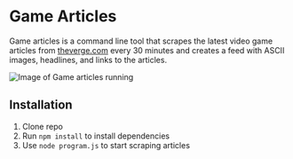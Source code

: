 # Game Articles
Game articles is a command line tool that scrapes the latest video game articles from [theverge.com](https://www.theverge.com/games) every 30 minutes and creates a feed with ASCII images, headlines, and links to the articles.

![Image of Game articles running](assets/img/game-articles-example.gif "Game articles")

## Installation
1. Clone repo
2. Run `npm install` to install dependencies
3. Use `node program.js` to start scraping articles